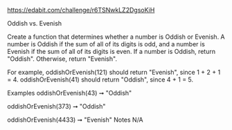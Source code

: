 https://edabit.com/challenge/r6TSNwkLZ2DgsoKiH

Oddish vs. Evenish

Create a function that determines whether a number is Oddish or Evenish. A number is Oddish if the sum of all of its digits is odd, and a number is Evenish if the sum of all of its digits is even. If a number is Oddish, return "Oddish". Otherwise, return "Evenish".

For example, oddishOrEvenish(121) should return "Evenish", since 1 + 2 + 1 = 4. oddishOrEvenish(41) should return "Oddish", since 4 + 1 = 5.

Examples
oddishOrEvenish(43) ➞ "Oddish"

oddishOrEvenish(373) ➞ "Oddish"

oddishOrEvenish(4433) ➞ "Evenish"
Notes
N/A